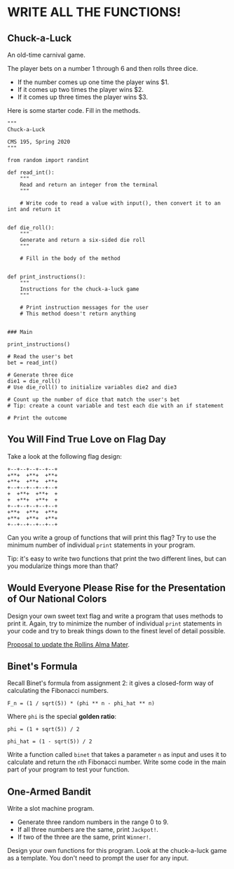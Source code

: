 # WRITE ALL THE FUNCTIONS!

## Chuck-a-Luck

An old-time carnival game.

The player bets on a number 1 through 6 and then rolls three dice.

- If the number comes up one time the player wins $1.
- If it comes up two times the player wins $2.
- If it comes up three times the player wins $3.

Here is some starter code. Fill in the methods.

```
"""
Chuck-a-Luck

CMS 195, Spring 2020
"""

from random import randint

def read_int():
    """
    Read and return an integer from the terminal
    """
    
    # Write code to read a value with input(), then convert it to an int and return it
    
  
def die_roll():
    """
    Generate and return a six-sided die roll
    """
    
    # Fill in the body of the method


def print_instructions():
    """
    Instructions for the chuck-a-luck game
    """
    
    # Print instruction messages for the user
    # This method doesn't return anything
    
    
### Main
    
print_instructions()

# Read the user's bet
bet = read_int()

# Generate three dice
die1 = die_roll()
# Use die_roll() to initialize variables die2 and die3
    
# Count up the number of dice that match the user's bet
# Tip: create a count variable and test each die with an if statement

# Print the outcome

```

## You Will Find True Love on Flag Day

Take a look at the following flag design:

```
+--+--+--+--+--+
+**+  +**+  +**+
+**+  +**+  +**+
+--+--+--+--+--+
+  +**+  +**+  +
+  +**+  +**+  +
+--+--+--+--+--+
+**+  +**+  +**+
+**+  +**+  +**+
+--+--+--+--+--+
```

Can you write a group of functions that will print this flag? Try to use the minimum number of individual `print` statements in your program.

Tip: it's easy to write two functions that print the two different lines, but can you modularize things more than that?

## Would Everyone Please Rise for the Presentation of Our National Colors

Design your own sweet text flag and write a program that uses methods to print it. Again, try to minimize the number of individual `print` statements in your code and try to break things down to the finest level of detail possible.

[Proposal to update the Rollins Alma Mater](https://www.youtube.com/watch?v=fiyL-bKwL4U).


## Binet's Formula
Recall Binet's formula from assignment 2: it gives a closed-form way of calculating the Fibonacci numbers.

```
F_n = (1 / sqrt(5)) * (phi ** n - phi_hat ** n)
```

Where `phi` is the special **golden ratio**:

```
phi = (1 + sqrt(5)) / 2

phi_hat = (1 - sqrt(5)) / 2
```

Write a function called `binet` that takes a parameter `n` as input and uses it to calculate and return the `n`th Fibonacci number. Write 
some code in the main part of your program to test your function.

## One-Armed Bandit

Write a slot machine program.

- Generate three random numbers in the range 0 to 9.
- If all three numbers are the same, print `Jackpot!`.
- If two of the three are the same, print `Winner!`.

Design your own functions for this program. Look at the chuck-a-luck game as a template. You don't need to prompt the user for any input.

